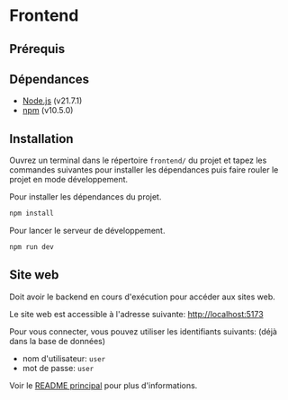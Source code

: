 # Frontend

## Prérequis

## Dépendances

- [Node.js](https://nodejs.org/en/) (v21.7.1)
- [npm](https://www.npmjs.com/) (v10.5.0)

## Installation

Ouvrez un terminal dans le répertoire `frontend/` du projet et tapez les commandes suivantes pour installer les dépendances puis faire rouler le projet en mode développement.

Pour installer les dépendances du projet.

```sh
npm install
```

Pour lancer le serveur de développement.

```sh
npm run dev 
```

## Site web

Doit avoir le backend en cours d'exécution pour accéder aux sites web.

Le site web est accessible à l'adresse suivante: [http://localhost:5173](http://localhost:5173)

Pour vous connecter, vous pouvez utiliser les identifiants suivants: (déjà dans la base de données)

- nom d'utilisateur: `user`
- mot de passe: `user`

Voir le [README principal](../README.md) pour plus d'informations.